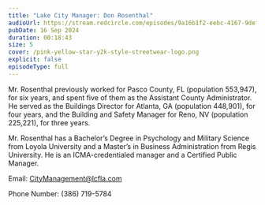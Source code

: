 ```yaml
---
title: "Lake City Manager: Don Rosenthal"
audioUrl: https://stream.redcircle.com/episodes/9a16b1f2-eebc-4167-9def-6a3eeee9addc/stream.mp3
pubDate: 16 Sep 2024
duration: 00:18:43
size: 5
cover: /pink-yellow-star-y2k-style-streetwear-logo.png
explicit: false
episodeType: full
---
```

Mr. Rosenthal previously worked for Pasco County, FL (population 553,947), for six years, and spent five of them as the Assistant County Administrator. He served as the Buildings Director for Atlanta, GA (population 448,901), for four years, and the Building and Safety Manager for Reno, NV (population 225,221), for three years.

Mr. Rosenthal has a Bachelor’s Degree in Psychology and Military Science from Loyola University and a Master’s in Business Administration from Regis University. He is an ICMA-credentialed manager and a Certified Public Manager.

Email: CityManagement@lcfla.com

Phone Number: (386) 719-5784